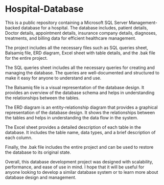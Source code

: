 # Hospital-Database
This is a public repository containing a Microsoft SQL Server Management-backed database for a hospital. The database includes, patient details, Doctor details, appointment details, insurance company details,  diagnoses, treatments, and billing data for efficient healthcare management.

The project includes all the necessary files such as SQL queries sheet, Balsamiq file, ERD diagram, Excel sheet with table details, and the .bak file for the entire project.

The SQL queries sheet includes all the necessary queries for creating and managing the database. The queries are well-documented and structured to make it easy for anyone to understand and use.

The Balsamiq file is a visual representation of the database design. It provides an overview of the database schema and helps in understanding the relationships between the tables.

The ERD diagram is an entity-relationship diagram that provides a graphical representation of the database design. It shows the relationships between the tables and helps in understanding the data flow in the system.

The Excel sheet provides a detailed description of each table in the database. It includes the table name, data types, and a brief description of each column.

Finally, the .bak file includes the entire project and can be used to restore the database to its original state.

Overall, this database development project was designed with scalability, performance, and ease of use in mind. I hope that it will be useful for anyone looking to develop a similar database system or to learn more about database design and management.
